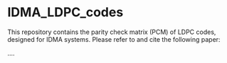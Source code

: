 # IDMA_LDPC_codes

This repository contains the parity check matrix (PCM) of LDPC codes, designed for IDMA systems. Please refer to and cite the following paper: 

.... 
